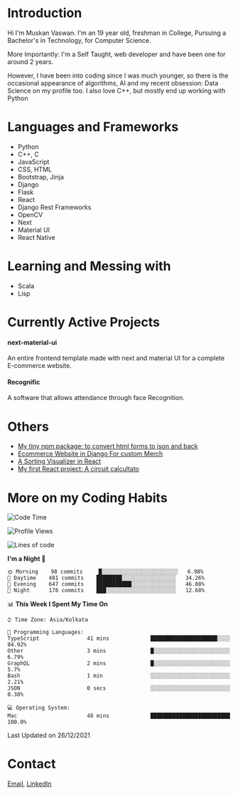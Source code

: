 <!-- - I’m currently working on:
&nbsp;&nbsp;&nbsp;&nbsp;&nbsp;&nbsp; *Circuits*[https://muskanvaswan.github.io/circuits] which, as the name suggests,  is a calculator for solving circuits with ease. This is my first React project
#### I’m currently learning : 
&nbsp;&nbsp;&nbsp;&nbsp;&nbsp;&nbsp; React.js
#### Ask me about:
&nbsp;&nbsp;&nbsp;&nbsp;&nbsp;&nbsp; Anything
#### How to reach me:
&nbsp;&nbsp;&nbsp;&nbsp;&nbsp;&nbsp; Email[mailto:muskanvaswan@gmail.com] LinkedIn[https://www.linkedin.com/in/muskan-vaswan?lipi=urn%3Ali%3Apage%3Ad_flagship3_profile_view_base_contact_details%3B%2FQpdlv5fQ12Ru4DkW2TysA%3D%3D]
#### Pronouns:
&nbsp;&nbsp;&nbsp;&nbsp;&nbsp;&nbsp; Her -->

# Introduction
Hi I'm Muskan Vaswan.
I'm an 19 year old,
freshman in College,
Pursuing a Bachelor's in Technology, for Computer Science.

More Importantly: I'm a Self Taught, web developer and have been one for around 2 years.

However, I have been into coding since I was much younger, so there is the occasional appearance of algorithms, AI and my recent obsession: Data Science on my profile too. I also love C++, but mostly end up working with Python


# Languages and Frameworks

- Python
- C++, C
- JavaScript
- CSS, HTML 
- Bootstrap, Jinja
- Django
- Flask
- React 
- Django Rest Frameworks
- OpenCV
- Next
- Material UI
- React Native

# Learning and Messing with 

- Scala 
- Lisp

# Currently Active Projects

#### next-material-ui
An entire frontend template made with next and material UI for a complete E-commerce website.

#### Recognific
A software that allows attendance through face Recognition.

# Others
- [My tiny npm package: to convert html forms to json and back](https://www.npmjs.com/package/forms-dynamically)
- [Ecommerce Website in Django For custom Merch](https://merch-commerce.herokuapp.com/)
- [A Sorting Visualizer in React](https://muskanvaswan.github.io/SortingVisualizer/)
- [My first React project: A circuit calcultato](https://muskanvaswan.github.io/circuits)

# More on my Coding Habits

<!--START_SECTION:waka-->
![Code Time](http://img.shields.io/badge/Code%20Time-465%20hrs%2029%20mins-blue)

![Profile Views](http://img.shields.io/badge/Profile%20Views-1-blue)

![Lines of code](https://img.shields.io/badge/From%20Hello%20World%20I%27ve%20Written--842%20Thousand%20lines%20of%20code-blue)

**I'm a Night 🦉** 

```text
🌞 Morning    98 commits     █░░░░░░░░░░░░░░░░░░░░░░░░   6.98% 
🌆 Daytime    481 commits    ████████░░░░░░░░░░░░░░░░░   34.26% 
🌃 Evening    647 commits    ███████████░░░░░░░░░░░░░░   46.08% 
🌙 Night      178 commits    ███░░░░░░░░░░░░░░░░░░░░░░   12.68%

```


📊 **This Week I Spent My Time On** 

```text
⌚︎ Time Zone: Asia/Kolkata

💬 Programming Languages: 
TypeScript               41 mins             █████████████████████░░░░   84.92% 
Other                    3 mins              █░░░░░░░░░░░░░░░░░░░░░░░░   6.79% 
GraphQL                  2 mins              █░░░░░░░░░░░░░░░░░░░░░░░░   5.7% 
Bash                     1 min               ░░░░░░░░░░░░░░░░░░░░░░░░░   2.21% 
JSON                     0 secs              ░░░░░░░░░░░░░░░░░░░░░░░░░   0.38%

💻 Operating System: 
Mac                      48 mins             █████████████████████████   100.0%

```


 Last Updated on 26/12/2021
<!--END_SECTION:waka-->

# Contact

[Email](mailto:muskanvaswan@gmail.com), [LinkedIn](https://www.linkedin.com/in/muskan-vaswan?lipi=urn%3Ali%3Apage%3Ad_flagship3_profile_view_base_contact_details%3B%2FQpdlv5fQ12Ru4DkW2TysA%3D%3D)



